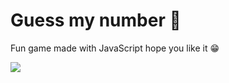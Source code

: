 <h1>Guess my number 🔎</h1>
<p>Fun game made with JavaScript hope you like it 😁</p>
<img src='https://user-images.githubusercontent.com/80354012/129517932-b86b9dee-77b3-433b-a20e-219c1b1fab5d.png'>
